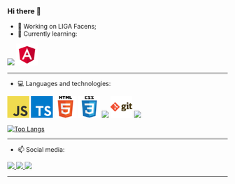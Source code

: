 ### Hi there 👋

- 🔭 Working on LIGA Facens;
- 🌱 Currently learning:

<p float="left">
<a><img height="50" src="https://d33wubrfki0l68.cloudfront.net/e937e774cbbe23635999615ad5d7732decad182a/26072/logo-small.ede75a6b.svg"></a>
<a><img height="50" src="https://raw.githubusercontent.com/github/explore/80688e429a7d4ef2fca1e82350fe8e3517d3494d/topics/angular/angular.png"></a>
</p>

----

- 💻 Languages and technologies:
<p float="left">
	<img height="50" src="https://raw.githubusercontent.com/github/explore/80688e429a7d4ef2fca1e82350fe8e3517d3494d/topics/javascript/javascript.png">
	<img height="50" src="https://raw.githubusercontent.com/github/explore/80688e429a7d4ef2fca1e82350fe8e3517d3494d/topics/typescript/typescript.png">
	<img height="50" src="https://raw.githubusercontent.com/github/explore/80688e429a7d4ef2fca1e82350fe8e3517d3494d/topics/html/html.png">
	<img height="50" src="https://raw.githubusercontent.com/github/explore/80688e429a7d4ef2fca1e82350fe8e3517d3494d/topics/css/css.png">
	<img height="50" src="https://1.bp.blogspot.com/-RV-HrvfYVGg/XThtxkUd0JI/AAAAAAAAVuA/lbH0GXvHbVAS_QhWnB3Cr6C8Fr5Q795LwCLcBGAs/s1600/c%252B%252B.jpg">
	<img height="50" src="https://raw.githubusercontent.com/github/explore/80688e429a7d4ef2fca1e82350fe8e3517d3494d/topics/git/git.png">
	<img height="50" src="https://growiz.com.br/wp-content/uploads/2020/08/kisspng-c-programming-language-logo-microsoft-visual-stud-atlas-portfolio-5b899192d7c600.1628571115357423548838.png">
</p>

[![Top Langs](https://github-readme-stats.vercel.app/api/top-langs/?username=5antia60&layout=compact&theme=tokyonight)](https://github.com/anuraghazra/github-readme-stats)


----

- 📫 Social media:

<a target="_blank" href="https://www.linkedin.com/in/5antiag0/">
  <img height="35" src="https://image.flaticon.com/icons/png/512/174/174857.png">
</a>
<a target="_blank" href="https://www.instagram.com/_santiago22/">
  <img height="35" src="https://image.flaticon.com/icons/png/512/174/174855.png">
</a>
<a target="_blank" href="https://steamcommunity.com/id/5antiag0">
  <img height="35" src="https://img.icons8.com/metro/452/steam.png">
</a>
</br>

----